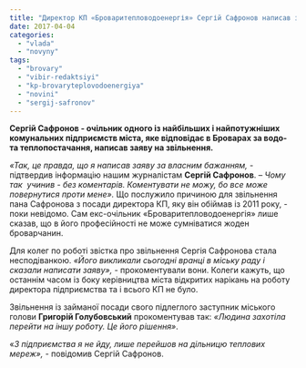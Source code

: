 ```yaml
---
title: "Директор КП «Броваритепловодоенергія» Сергій Сафронов написав заяву про звільнення"
date: 2017-04-04
categories: 
  - "vlada"
  - "novyny"
tags: 
  - "brovary"
  - "vibir-redaktsiyi"
  - "kp-brovaryteplovodoenergiya"
  - "novini"
  - "sergij-safronov"
---
```


**Сергій Сафронов - очільник одного із найбільших і найпотужніших комунальних підприємств міста, яке відповідає в Броварах за водо- та теплопостачання, написав заяву на звільнення.**

_«Так, це правда, що я написав заяву за власним бажанням, -_ підтвердив інформацію нашим журналістам **Сергій Сафронов**. – _Чому так  учинив - без коментарів. Коментувати не можу, бо все може повернутися проти мене»._ Що послужило причиною для звільнення пана Сафронова з посади директора КП, яку він обіймав із 2011 року, - поки невідомо. Сам екс-очільник «Броваритепловодоенергія» лише сказав, що в його професійності не може сумніватися жоден броварчанин.

Для колег по роботі звістка про звільнення Сергія Сафронова стала несподіванкою. _«Його викликали сьогодні вранці в міську раду і сказали написати заяву»,_ - прокоментували вони. Колеги кажуть, що останнім часом із боку керівництва міста відкритих нарікань на роботу директора підприємства та і всього КП не було.

Звільнення із займаної посади свого підлеглого заступник міського голови **Григорій Голубовський** прокоментував так: _«Людина захотіла перейти на іншу роботу. Це його рішення»_.

«_З підприємства я не йду, лише перейшов на дільницю теплових мереж»,_ \- повідомив Сергій Сафронов.
